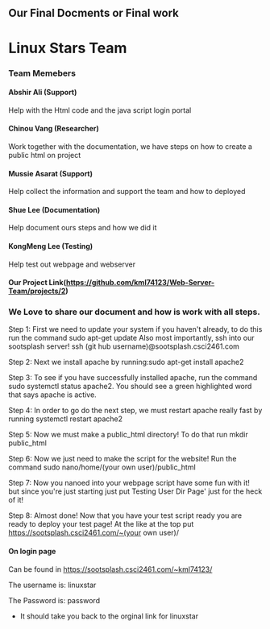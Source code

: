 ## Our Final Docments or Final work

# Linux Stars Team

### Team Memebers
#### Abshir Ali (Support)
  Help with the Html code and the java script login portal 
#### Chinou Vang (Researcher)
  Work together with the documentation, we have steps on how to create a public html on project 
#### Mussie Asarat (Support)
  Help collect the information and support the team and how to deployed 
#### Shue Lee (Documentation)
  Help document ours steps and how we did it 
#### KongMeng Lee (Testing)
  Help test out webpage and webserver
#### Our Project Link(https://github.com/kml74123/Web-Server-Team/projects/2)


### We Love to share our document and how is work with all steps.
Step 1:
First we need to update your system if you haven't already, to do this run the command sudo apt-get update
Also most importantly, ssh into our sootsplash server! ssh (git hub username)@sootsplash.csci2461.com


Step 2:
Next we install apache by running:sudo apt-get install apache2


Step 3:
To see if you have successfully installed apache, run the command sudo systemctl status apache2. You should see a green highlighted word that says apache is active.


Step 4:
In order to go do the next step, we must restart apache really fast by running systemctl restart apache2


Step 5:
Now we must make a public_html directory! To do that run mkdir public_html


Step 6:
Now we just need to make the script for the website! Run the command sudo nano/home/(your own user)/public_html


Step 7:
Now you nanoed into your webpage script have some fun with it! but since you're just starting just put Testing User Dir Page' just for the heck of it!


Step 8:
Almost done! Now that you have your test script ready you are ready to deploy your test page! At the like at the top put https://sootsplash.csci2461.com/~(your own user)/

#### On login page
Can be found in https://sootsplash.csci2461.com/~kml74123/


The username is: linuxstar


The Password is: password
- It should take you back to the orginal link for linuxstar

